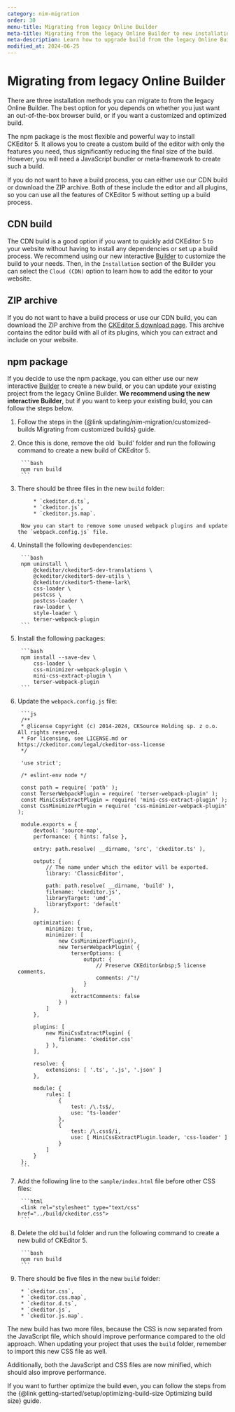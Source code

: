 ```yaml
---
category: nim-migration
order: 30
menu-title: Migrating from legacy Online Builder
meta-title: Migrating from the legacy Online Builder to new installation methods | CKEditor 5 documentation
meta-description: Learn how to upgrade build from the legacy Online Builder to new installation methods.
modified_at: 2024-06-25
---
```


# Migrating from legacy Online Builder

There are three installation methods you can migrate to from the legacy Online Builder. The best option for you depends on whether you just want an out-of-the-box browser build, or if you want a customized and optimized build.

The npm package is the most flexible and powerful way to install CKEditor&nbsp;5. It allows you to create a custom build of the editor with only the features you need, thus significantly reducing the final size of the build. However, you will need a JavaScript bundler or meta-framework to create such a build.

If you do not want to have a build process, you can either use our CDN build or download the ZIP archive. Both of these include the editor and all plugins, so you can use all the features of CKEditor&nbsp;5 without setting up a build process.

## CDN build

The CDN build is a good option if you want to quickly add CKEditor&nbsp;5 to your website without having to install any dependencies or set up a build process. We recommend using our new interactive [Builder](https://ckeditor.com/ckeditor-5/builder?redirect=docs) to customize the build to your needs. Then, in the `Installation` section of the Builder you can select the `Cloud (CDN)` option to learn how to add the editor to your website.

## ZIP archive

If you do not want to have a build process or use our CDN build, you can download the ZIP archive from the [CKEditor&nbsp;5 download page](https://ckeditor.com/ckeditor-5/download/#zip). This archive contains the editor build with all of its plugins, which you can extract and include on your website.

## npm package

If you decide to use the npm package, you can either use our new interactive [Builder](https://ckeditor.com/ckeditor-5/builder?redirect=docs) to create a new build, or you can update your existing project from the legacy Online Builder. **We recommend using the new interactive Builder**, but if you want to keep your existing build, you can follow the steps below.

1. Follow the steps in the {@link updating/nim-migration/customized-builds Migrating from customized builds} guide.
	
2. Once this is done, remove the old `build' folder and run the following command to create a new build of CKEditor&nbsp;5.

		```bash
		npm run build
		```

3. There should be three files in the new `build` folder:

			* `ckeditor.d.ts`,
			* `ckeditor.js`,
			* `ckeditor.js.map`.

		Now you can start to remove some unused webpack plugins and update the `webpack.config.js` file.

4. Uninstall the following `devDependencies`:

		```bash
		npm uninstall \
			@ckeditor/ckeditor5-dev-translations \
			@ckeditor/ckeditor5-dev-utils \
			@ckeditor/ckeditor5-theme-lark\
			css-loader \
			postcss \
			postcss-loader \
			raw-loader \
			style-loader \
			terser-webpack-plugin
		```

5. Install the following packages:

		```bash
		npm install --save-dev \
			css-loader \
			css-minimizer-webpack-plugin \
			mini-css-extract-plugin \
			terser-webpack-plugin
		```

6. Update the `webpack.config.js` file:

		```js
		/**
		* @license Copyright (c) 2014-2024, CKSource Holding sp. z o.o. All rights reserved.
		* For licensing, see LICENSE.md or https://ckeditor.com/legal/ckeditor-oss-license
		*/

		'use strict';

		/* eslint-env node */

		const path = require( 'path' );
		const TerserWebpackPlugin = require( 'terser-webpack-plugin' );
		const MiniCssExtractPlugin = require( 'mini-css-extract-plugin' );
		const CssMinimizerPlugin = require( 'css-minimizer-webpack-plugin' );

		module.exports = {
			devtool: 'source-map',
			performance: { hints: false },

			entry: path.resolve( __dirname, 'src', 'ckeditor.ts' ),

			output: {
				// The name under which the editor will be exported.
				library: 'ClassicEditor',

				path: path.resolve( __dirname, 'build' ),
				filename: 'ckeditor.js',
				libraryTarget: 'umd',
				libraryExport: 'default'
			},

			optimization: {
				minimize: true,
				minimizer: [
					new CssMinimizerPlugin(),
					new TerserWebpackPlugin( {
						terserOptions: {
							output: {
								// Preserve CKEditor&nbsp;5 license comments.
								comments: /^!/
							}
						},
						extractComments: false
					} )
				]
			},

			plugins: [
				new MiniCssExtractPlugin( {
					filename: 'ckeditor.css'
				} ),
			],

			resolve: {
				extensions: [ '.ts', '.js', '.json' ]
			},

			module: {
				rules: [
					{
						test: /\.ts$/,
						use: 'ts-loader'
					},
					{
						test: /\.css$/i,
						use: [ MiniCssExtractPlugin.loader, 'css-loader' ]
					}
				]
			}
		};
		```

7. Add the following line to the `sample/index.html` file before other CSS files:
	
		```html
		<link rel="stylesheet" type="text/css" href="../build/ckeditor.css">
		```

8. Delete the old `build` folder and run the following command to create a new build of CKEditor&nbsp;5.

		```bash
		npm run build
		```

9. There should be five files in the new `build` folder:

		* `ckeditor.css`,
		* `ckeditor.css.map`,
		* `ckeditor.d.ts`,
		* `ckeditor.js`,
		* `ckeditor.js.map`.

The new build has two more files, because the CSS is now separated from the JavaScript file, which should improve performance compared to the old approach. When updating your project that uses the `build` folder, remember to import this new CSS file as well.

Additionally, both the JavaScript and CSS files are now minified, which should also improve performance.

If you want to further optimize the build even, you can follow the steps from the {@link getting-started/setup/optimizing-build-size Optimizing build size} guide.
